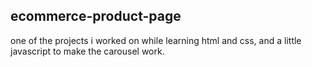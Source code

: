 ﻿## ecommerce-product-page

one of the projects i worked on while learning html and css,
and a little javascript to make the carousel work.
